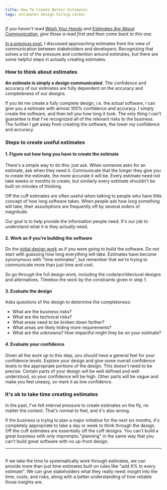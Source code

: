 ```yaml
---
title: How To Create Better Estimates
tags: estimates design hiring-career
---
```


*If you haven't read [Wash Your Hands][wash] and [Estimates Are About Communication][estimate], give those a read first and then come back to this one.*

[In a previous post][estimate], I discussed approaching estimates from the view of communication between stakeholders and developers. Recognizing that solves a lot of the pressure and contention around estimates, but there are some helpful steps in actually creating estimates.


### How to think about estimates

**An estimate is simply a design communicated.** The confidence and accuracy of our estimates are fully dependent on the accuracy and completeness of our designs.

If you let me create a fully complete design, i.e. the actual software, I can give you a estimate with almost 100% confidence and accuracy. I simply create the software, and then tell you how long it took. The only thing I can't guarantee is that I've recognized all of the relevant risks to the business. The further I get away from creating the software, the lower my confidence and accuracy.

### Steps to create useful estimates

#### 1. Figure out how long you have to create the estimate

There's a simple way to do this: just ask. When someone asks for an estimate, ask when they need it. Communicate that the longer they give you to create the estimate, the more accurate it will be. Every estimate need not take weeks or months to create, but similarly every estimate shouldn't be built on minutes of thinking.

Off the cuff estimates are often useful when talking to people who have little concept of how long software takes. When people ask how long something will take, their assumptions are frequently off by several orders of magnitude.

Our goal is to help provide the information people need. It's our job to understand what it is they actually need.

#### 2. Work as if you're building the software

Do the [initial design work][wash] as if you were going to build the software. Do not start with guessing how long everything will take. Estimates have become synonymous with "time estimates", but remember that we're trying to communicate more than just time and cost.

So go through the full design work, including the code/architectural designs and alternatives. Timebox the work by the constraints given in step 1.

#### 3. Evaluate the design

Asks questions of the design to determine the completeness:

* What are the business risks?
* What are the technical risks? 
* What areas need to be broken down farther?
* What areas are likely hiding more requirements?
* What are the unknowns? How impactful might they be on your estimate?

#### 4. Evaluate your confidence

Given all the work up to this step, you should have a general feel for your confidence levels. Explore your design and give some overall confidence levels to the appropriate portions of the design. This doesn't need to be precise. Certain parts of your design will be well defined and well understood, so your confidence will be high. Other parts will be vague and make you feel uneasy, so mark it as low confidence.

### It's ok to take time creating estimates

In the past, I've felt internal pressure to create estimates on the fly, no matter the context. That's normal to feel, and it's also wrong.

If the business is trying to plan a major initiative for the next six months, it's completely appropriate to take a day or week to think through the design. Off the cuff estimates are essentially off the cuff designs. You can't build a great business with only impromptu "planning" in the same way that you can't build great software with no up-front design.

---
<br />
If we take the time to systematically work through estimates, we can provide more than just time estimates built on rules like "add X% to every estimate". We can give stakeholders what they really need: insight into the time, costs, and risks, along with a better understanding of how reliable those insights are.

[estimate]: /blog/estimates-are-about-communication.html
[wash]: /blog/wash-your-hands.html
